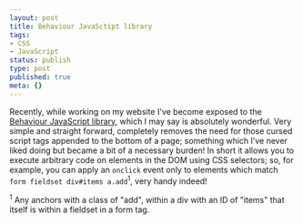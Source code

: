 ```yaml
---
layout: post
title: Behaviour JavaSctipt library
tags:
- CSS
- JavaScript
status: publish
type: post
published: true
meta: {}
---
```

Recently, while working on my website I've become exposed to the [Behaviour JavaScript library](http://bennolan.com/behaviour/), which I may say is absolutely wonderful. Very simple and straight forward, completely removes the need for those cursed script tags appended to the bottom of a page; something which I’ve never liked doing but became a bit of a necessary burden! In short it allows you to execute arbitrary code on elements in the DOM using CSS selectors; so, for example, you can apply an `onclick` event only to elements which match `form fieldset div#items a.add`<sup>1</sup>, very handy indeed!

<sup>1</sup> Any anchors with a class of "add", within a div with an ID of "items" that itself is within a fieldset in a form tag.
